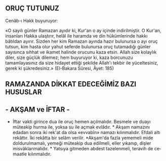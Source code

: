 ## ORUÇ TUTUNUZ

Cenâb-ı Hakk buyuruyor:

«O sayılı günler Ramazan ayıdır ki, Kur'an o ay içinde indirilmiştir. O Kur'an, insanları Hakka ulaştırır, helâl ile haramda ve din hükümle­rinde hakkı bâtıldan ayırır. Sizden her kim Ramazan ayında hazır bulunursa o ayı oruç tut­sun, kim hasta olur yahut seferde bulunursa oruç tutamadığı günler sayısınca sıhhat ve ikamet ha­linde orucunu kaza etsin. Allah size kolaylık diler, size güçlük dilemez; hem buyuruyor ki, kaza borcunuzu tamamlayasınız da size hidayet etti­ği şekilde Allah'ı tekbir ile yüceltesiniz, gerek ki şükredesiniz.» (El-Bakara Sûresi, Âyet: 185)

## RAMAZANDA DİKKAT EDECEĞİMİZ BAZI HUSUSLAR

## - AKŞAM ve İFTAR -

* İftar vakti girince dua ile oruç hemen açıl­malıdır. Besmele ve duayı müteakip hurma ile, yoksa su ile açmak evlâdır. * Akşam namazını edadan sonra iki rek'at da olsa «evvabîn» nama­zı kılınmalıdır. Efdali altı rekâttır. İki rekâtta bir selâm verilir. *Akşam'da fazla yememeli mi­de doldurulmamalı, yemeği müteakip dua edilme­li, eller yıkanıp, dişler misvâklanmalıdır. * Yat­sıya gitmeden abdest tazelenmeli, teravih de ce­maatle kılınmalıdır.
